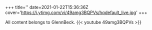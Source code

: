 +++
title=''
date=2021-01-22T15:36:36Z
cover='https://i.ytimg.com/vi/49amg3BQPVs/hqdefault_live.jpg'
+++

All content belongs to GlennBeck.
{{< youtube 49amg3BQPVs >}}

